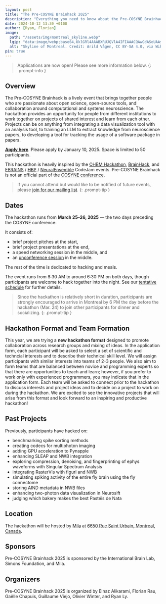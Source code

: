 ```yaml
---
layout: post
title: "The Pre-COSYNE Brainhack 2025"
description: "Everything you need to know about the Pre-COSYNE Brainhack 2025 in Montreal, Canada."
date: 2024-10-12 13:30 +0100
author: [Ryan, Florian]
image:
  path: "/assets/img/montreal_skyline.webp"
  lqip: "data:image/webp;base64,UklGRl4AAABXRUJQVlA4IFIAAACQAwCdASoUAAsAPzmGulQvKSWjMAgB4CcJR3ADjuIAFAEoulPQAP7odBAdzRndKKaf19MZ3ww/k8wWLeFEeoH8CRIG1oyPbyr7thiwwY71WgAA"
  alt: "Skyline of Montreal. Credit: Arild Vågen, CC BY-SA 4.0, via Wikimedia Commons."
pin: true
---
```


> Applications are now open! Please see more information below.
{: .prompt-info }

Overview
--------

The Pre-COSYNE Brainhack is a lively event that brings together people who are passionate about open science, open-source tools, and collaboration around computational and systems neuroscience.
The hackathon provides an opportunity for people from different institutions to work together on projects of shared interest and learn from each other.
Projects can be on anything from integrating a data visualization tool with an analysis tool, to training an LLM to extract knowledge from neuroscience papers, to developing a tool for tracking the usage of a software package in papers.

[**Apply here**](https://docs.google.com/forms/d/e/1FAIpQLSfL0ywPHd25AlgPPeVGmb9C6oMSrB1nfzGD5e1ZJQyaCoLXLA/viewform?usp=sf_link). Please apply by January 10, 2025. Space is limited to 50 participants.

This hackathon is heavily inspired by the [OHBM Hackathon](https://ohbm.github.io/hackathon2024/), [BrainHack](https://brainhack.org/), and [EBRAINS](https://www.ebrains.eu/) / [HBP](https://www.humanbrainproject.eu/) / [NeuralEnsemble](https://neuralensemble.org) CodeJam events.
Pre-COSYNE Brainhack is not an official part of the [COSYNE conference](https://www.cosyne.org/).

> If you cannot attend but would like to be notified of future events, please [join for our mailing list](https://docs.google.com/forms/d/e/1FAIpQLSdH_LikO1-7HiVcM-Utu9r_0GEWcSiuwcFLck7f9zZgKC9OOw/viewform?usp=sf_link).
{: .prompt-tip }

Dates
-----

The hackathon runs from **March 25–26, 2025** — the two days preceding the COSYNE conference.

It consists of:

- brief project pitches at the start,
- brief project presentations at the end,
- a speed networking session in the middle, and
- an [unconference session](https://en.wikipedia.org/wiki/Unconference) in the middle.

The rest of the time is dedicated to hacking and meals.

The event runs from 8:30 AM to around 6:30 PM on both days, though participants are welcome to hack together into the night.
See our [tentative schedule](/hackathon2025/schedule) for further details.

> Since the hackathon is relatively short in duration, participants are strongly encouraged to arrive in Montreal by 6 PM the day before the hackathon (Mar. 24) to join other participants for dinner and socializing.
{: .prompt-tip }

Hackathon Format and Team Formation
-----------------------------------

This year, we are trying a **new hackathon format** designed to promote collaboration across research groups and mixing of ideas. In the application form, each participant will be asked to select a set of scientific and techncial interests and to describe their technical skill level. We will assign participants with similar interests into teams of 2-3 people. We also aim to form teams that are balanced between novice and programming experts so that there are opportunities to teach and learn; however, if you prefer to work only with experienced programmers, you may indicate that in the application form. Each team will be asked to connect prior to the hackathon to discuss interests and project ideas and to decide on a project to work on during the hackathon. We are excited to see the innovative projects that will arise from this format and look forward to an inspiring and productive hackathon!

Past Projects
-------------

Previously, participants have hacked on:
- benchmarking spike sorting methods
- creating codecs for multiphoton imaging
- adding GPU acceleration to Pynapple
- enhancing SLEAP and NWB integration
- exploring compression, denoising, and fingerprinting of ephys waveforms with Singular Spectrum Analysis
- integrating RasterVis with figurl and NWB
- simulating spiking activity of the entire fly brain using the fly connectome
- storing AIND metadata in NWB files
- enhancing two-photon data visualization in Neurosift
- judging which bakery makes the best Pastéis de Nata

Location
--------

The hackathon will be hosted by [Mila](https://mila.quebec/en) at [6650 Rue Saint Urbain, Montreal, Canada](https://www.google.com/maps/place/6650+Rue+Saint-Urbain,+Montr%C3%A9al,+QC+H2S+3G9,+Canada/).

Sponsors
--------

Pre-COSYNE Brainhack 2025 is sponsored by the International Brain Lab, Simons Foundation, and Mila.

Organizers
----------

Pre-COSYNE Brainhack 2025 is organized by Elnaz Alikarami, Florian Rau, Gaëlle Chapuis, Guillaume Viejo, Olivier Winter, and Ryan Ly.
